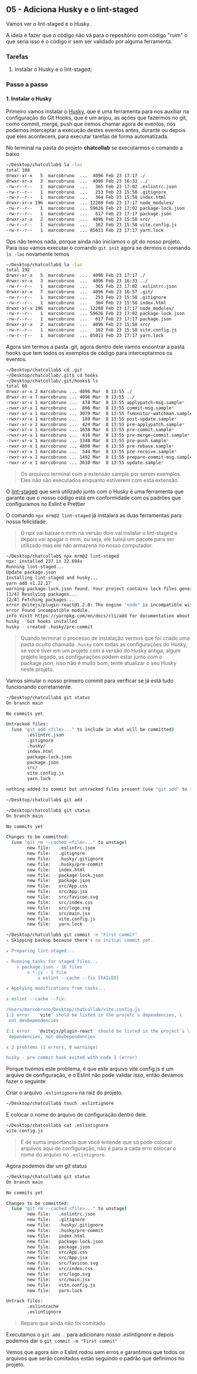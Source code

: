 ## 05 - Adiciona Husky e o lint-staged

Vamos ver o lint-staged e o Husky.

A ideia e fazer que o código não vá para o repositório com código "ruim" o que seria isso é o código ir sem ser validado por alguma ferramenta.

### Tarefas

1. Instalar o Husky e o lint-staged;

### Passo a passo

#### 1. Instalar o Husky

Primeiro vamos instalar o [Husky](https://github.com/typicode/husky), que é uma ferramenta para nos auxiliar na configuração do Git Hooks, que é um anjou, as ações que fazermos no git, como commit, merge, push que iremos chamar agora de eventos, nós podemos interceptar a execução destes eventos antes, durante ou depois que eles acontecem, para executar tarefas de forma automatizada.

No terminal na pasta do projeto **chatcollab** se executarmos o comando a baixo

```bash
~/Desktop/chatcollab$ la -las
total 188
drwxr-xr-x   5  marcobruno  ...  4096 Feb 23 17:17 ./
drwxr-xr-x   3  marcobruno  ...  4096 Feb 23 16:33 ../
-rw-r--r--   1  marcobruno  ...   365 Feb 23 17:02 .eslintrc.json
-rw-r--r--   1  marcobruno  ...   253 Feb 23 15:58 .gitignore
-rw-r--r--   1  marcobruno  ...   364 Feb 23 15:58 index.html
drwxr-xr-x 196  marcobruno  ... 12288 Feb 23 17:17 node_modules/
-rw-r--r--   1  marcobruno  ... 59626 Feb 23 17:02 package-lock.json
-rw-r--r--   1  marcobruno  ...   617 Feb 23 17:17 package.json
drwxr-xr-x   2  marcobruno  ...  4096 Feb 23 15:58 src/
-rw-r--r--   1  marcobruno  ...   162 Feb 23 15:58 vite.config.js
-rw-r--r--   1  marcobruno  ... 85011 Feb 23 17:17 yarn.lock
```

Ops não temos nada, porque ainda não iniciamos o git do nosso projeto. Para isso vamos executar o comando `git init` agora se dermos o comando `ls -las` novamente temos

```bash
~/Desktop/chatcollab$ la -las
total 192
drwxr-xr-x   5  marcobruno  ...  4096 Feb 23 17:17 ./
drwxr-xr-x   3  marcobruno  ...  4096 Feb 23 16:33 ../
-rw-r--r--   1  marcobruno  ...   365 Feb 23 17:02 .eslintrc.json
drwxr-xr-x   7  marcobruno  ...  4096 Feb 23 16:57 .git/
-rw-r--r--   1  marcobruno  ...   253 Feb 23 15:58 .gitignore
-rw-r--r--   1  marcobruno  ...   364 Feb 23 15:58 index.html
drwxr-xr-x 196  marcobruno  ... 12288 Feb 23 17:17 node_modules/
-rw-r--r--   1  marcobruno  ... 59626 Feb 23 17:02 package-lock.json
-rw-r--r--   1  marcobruno  ...   617 Feb 23 17:17 package.json
drwxr-xr-x   2  marcobruno  ...  4096 Feb 23 15:58 src/
-rw-r--r--   1  marcobruno  ...   162 Feb 23 15:58 vite.config.js
-rw-r--r--   1  marcobruno  ... 85011 Feb 23 17:17 yarn.lock
```

Agora sim termos a pasta .git, agora dentro dele vamos encontrar a pasta hooks que tem todos os exemplos de código para interceptarmos os eventos.

```bash
~/Desktop/chatcollab$ cd .git
~/Desktop/chatcollab/.git$ cd hooks
~/Desktop/chatcollab/.git/hooks$ ls
total 60
drwxr-xr-x 2 marcobruno ... 4096 Mar  8 13:55 ./
drwxr-xr-x 7 marcobruno ... 4096 Mar  8 13:55 ../
-rwxr-xr-x 1 marcobruno ...  478 Mar  8 13:55 applypatch-msg.sample*
-rwxr-xr-x 1 marcobruno ...  896 Mar  8 13:55 commit-msg.sample*
-rwxr-xr-x 1 marcobruno ... 3079 Mar  8 13:55 fsmonitor-watchman.sample*
-rwxr-xr-x 1 marcobruno ...  189 Mar  8 13:55 post-update.sample*
-rwxr-xr-x 1 marcobruno ...  424 Mar  8 13:55 pre-applypatch.sample*
-rwxr-xr-x 1 marcobruno ... 1638 Mar  8 13:55 pre-commit.sample*
-rwxr-xr-x 1 marcobruno ...  416 Mar  8 13:55 pre-merge-commit.sample*
-rwxr-xr-x 1 marcobruno ... 1348 Mar  8 13:55 pre-push.sample*
-rwxr-xr-x 1 marcobruno ... 4898 Mar  8 13:55 pre-rebase.sample*
-rwxr-xr-x 1 marcobruno ...  544 Mar  8 13:55 pre-receive.sample*
-rwxr-xr-x 1 marcobruno ... 1492 Mar  8 13:55 prepare-commit-msg.sample*
-rwxr-xr-x 1 marcobruno ... 3610 Mar  8 13:55 update.sample*
```

> Os arquivos terminal com a extensão sample por serem exemplos. Eles não são executados enquanto estiverem com esta extensão.

O [lint-staged](https://github.com/okonet/lint-staged) que será utilizado junto com o Husky é uma ferramenta que garante que o nosso código está em conformidade com os padrões que configuramos no Eslint e Prettier

O comando `npx mrm@2 lint-staged` já instalará as duas ferramentas para nossa felicidade.

> O npx vai baixar o mrm na versão dois vai instalar o lint-staged e depois vai apagar o mrm, ou seja, ele baixa um pacote para ser utilizado mas ele não armazena no nosso computador.

```bash
~/Desktop/chatcollab$ npx mrm@2 lint-staged
npx: installed 237 in 32.694s
Running lint-staged...
Update package.json
Installing lint-staged and husky...
yarn add v1.22.17
warning package-lock.json found. Your project contains lock files generated by tools other than Yarn. It is advised not to mix package managers in order to avoid resolution inconsistencies caused by unsynchronized lock files. To clear this warning, remove package-lock.json.
[1/4] Resolving packages...
[2/4] Fetching packages...
error @vitejs/plugin-react@1.2.0: The engine "node" is incompatible with this module. Expected version ">=12.0.0". Got "10.19.0"
error Found incompatible module.
info Visit https://yarnpkg.com/en/docs/cli/add for documentation about this command.
husky - Git hooks installed
husky - created .husky/pre-commit
```

> Quando terminar o processo de instalação vermos que foi criado uma pasta _*oculta*_ chamada `.husky` com todas as configurações do Husky, se você tiver em um projeto com a versão do Husky antiga, algum projeto legado, as configurações podem estar junto com o package.json, isso não é muito bom, tente atualizar o seu Husky neste projeto.

Vamos simular o nosso primeiro commit para verificar se já está tudo funcionando corretamente.

```bash
~/Desktop/chatcollab$ git status
On branch main

No commits yet

Untracked files:
  (use "git add <file>..." to include in what will be committed)
        .eslintrc.json
        .gitignore
        .husky/
        index.html
        package-lock.json
        package.json
        src/
        vite.config.js
        yarn.lock

nothing added to commit but untracked files present (use "git add" to track)

~/Desktop/chatcollab$ git add .

~/Desktop/chatcollab$ git status
On branch main

No commits yet

Changes to be committed:
  (use "git rm --cached <file>..." to unstage)
        new file:   .eslintrc.json
        new file:   .gitignore
        new file:   .husky/.gitignore
        new file:   .husky/pre-commit
        new file:   index.html
        new file:   package-lock.json
        new file:   package.json
        new file:   src/App.css
        new file:   src/App.jsx
        new file:   src/favicon.svg
        new file:   src/index.css
        new file:   src/logo.svg
        new file:   src/main.jsx
        new file:   vite.config.js
        new file:   yarn.lock

~/Desktop/chatcollab$ git commit -m "First commit"
⚠️ Skipping backup because there's no initial commit yet.

✔ Preparing lint-staged...

⚠️ Running tasks for staged files...
	> package.json - 16 files
		> *.js - 1 file
			x eslint --cache --fix [FAILED]

✔ Applying modifications from tasks...

x eslint --cache --fix:

/Users/marcobruno/Desktop/chatcollab/vite.config.js
1:1	error	'vite' shold be listed in the projetc´s dependencies, \
 not devDependencies

2:1	error	'@vitejs/plugin-react' should be listed in the project´s \
 dependencies, not devDependencies

x 2 problems (2 errors, 0 warnings)

husky - pre-commit hook exited with code 1 (error)

```

Porque tivemos este problema, é que este arquivo vite.config.js é um arquivo de configuração, e o Eslint não pode validar isso, então devamos fazer o seguinte:

Criar o arquivo `.eslintignore` na raiz do projeto.

```bash
~/Desktop/chatcollab$ touch .eslintignore
```

E colocar o nome do arquivo de configuração dentro dele.

```bash
~/Desktop/chatcollab$ cat .eslintignore
vite.config.js

```

> É de suma importancia que você entende que só pode colocar arquivos aqui de configuração, não é para a cada erro colocar o nome do arquivo no `.eslintignore`.

Agora podemos dar um git status

```bash
~/Desktop/chatcollab$ git status
On branch main

No commits yet

Changes to be committed:
  (use "git rm --cached <file>..." to unstage)
        new file:   .eslintrc.json
        new file:   .gitignore
        new file:   .husky/.gitignore
        new file:   .husky/pre-commit
        new file:   index.html
        new file:   package-lock.json
        new file:   package.json
        new file:   src/App.css
        new file:   src/App.jsx
        new file:   src/favicon.svg
        new file:   src/index.css
        new file:   src/logo.svg
        new file:   src/main.jsx
        new file:   vite.config.js
        new file:   yarn.lock

Untrack files:
        .eslintcache
        .eslintignore

```

> Repare que ainda não foi comitado.

Executamos o `git add .` para adicionaro nosso _.eslintignore_ e depois podemos dar o `git commit -m "First commit"`

Vemos que agora sim o Eslint rodou sem erros e garantimos que todos os arquivos que serão comitados estão seguindo o padrão que definimos no projeto.
